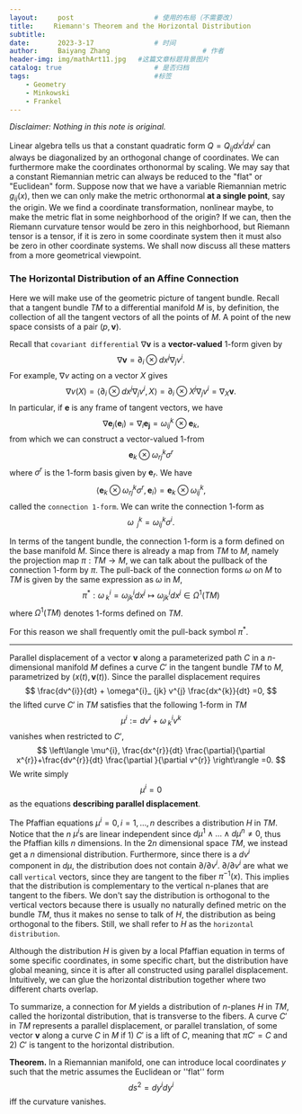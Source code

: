 ```yaml
---
layout:     post   				    # 使用的布局（不需要改）
title:     Riemann's Theorem and the Horizontal Distribution			# 标题 
subtitle:   
date:       2023-3-17 				# 时间
author:     Baiyang Zhang 						# 作者
header-img: img/mathArt11.jpg 	#这篇文章标题背景图片
catalog: true 						# 是否归档
tags:								#标签
    - Geometry
    - Minkowski
    - Frankel
---
```


*Disclaimer: Nothing in this note is original.*

Linear algebra tells us that a constant quadratic form $Q = Q_ {ij}dx^{i}dx^{j}$ can always be diagonalized by an orthogonal change of coordinates. We can furthermore make the coordinates orthonormal by scaling. We may say that a constant Riemannian metric can always be reduced to the "flat" or "Euclidean" form. Suppose now that we have a variable Riemannian metric $g_ {ij}(x)$, then we can only make the metric orthonormal **at a single point**, say the origin. We we find a coordinate transformation, nonlinear maybe, to make the metric flat in some neighborhood of the origin? If we can, then the Riemann curvature tensor would be zero in this neighborhood, but Riemann tensor is a tensor, if it is zero in some coordinate system then it must also be zero in other coordinate systems. We shall now discuss all these matters from a more geometrical viewpoint.

### The Horizontal Distribution of an Affine Connection

Here we will make use of the geometric picture of tangent bundle. Recall that a tangent bundle $TM$ to a differential manifold $M$ is, by definition, the collection of all the tangent vectors of all the points of $M$. A point of the new space consists of a pair $(p,\mathbf{v})$. 

Recall that `covariant differential` $\nabla\mathbf{v}$ is a **vector-valued** 1-form given by 
$$
\nabla\mathbf{v} = \partial _ {i} \otimes dx^{j}  \nabla_ {j}v^{i}.
$$
For example, $\nabla v$ acting on a vector $X$ gives
$$
\nabla v(X) = \left\langle \partial _ {i} \otimes dx^{j}  \nabla_ {j}v^{i},X \right\rangle 
= \partial _ {i} \otimes X^{j}\nabla_ {j}v^{i} = \nabla_ {X}\mathbf{v}.
$$
In particular, if $\mathbf{e}$ is any frame of tangent vectors, we have 
$$
\nabla\mathbf{e}_ {j}(\mathbf{e}_ {i})=\nabla_{i}\mathbf{e_ {j}} =\omega^{k}_ {ij}\otimes \mathbf{e}_ {k} ,
$$from which we can construct a vector-valued 1-from 
$$
\mathbf{e}_ {k}\otimes \omega^{k}_ {rj}\sigma^{r}
$$
where $\sigma^{r}$ is the 1-form basis given by $\mathbf{e}_ {r}$. We have
$$
\left\langle \mathbf{e}_ {k}\otimes \omega^{k}_ {rj}\sigma^{r},\mathbf{e}_ {i} \right\rangle =\mathbf{e}_ {k}\otimes \omega^{k}_ {ij},
$$
called the `connection 1-form`. We can write the connection 1-form as 
$$
\omega^{k}_ {\;\; j} = \omega^{k}_ {ij}\sigma^{i}.
$$

In terms of the tangent bundle, the connection 1-form is a form defined on the base manifold $M$. Since there is already a map from $TM$ to $M$, namely the projection map $\pi: TM \to M$, we can talk about the pullback of the connection 1-form by $\pi$. The pull-back of the connection forms $\omega$ on $M$ to $TM$ is given by the same expression as $\omega$ in $M$,
$$
\pi^{\ast }: \omega^{i}_ {\;k} =\omega^{i}_ {jk}dx^{j}\mapsto \omega^{i}_ {jk}dx^{j}\in \Omega^{1}(TM)
$$
where $\Omega^{1}(TM)$ denotes 1-forms defined on $TM$. 

For this reason we shall frequently omit the pull-back symbol $\pi^{\ast}$. 

- - -

Parallel displacement of a vector $\mathbf{v}$ along a parameterized path $C$ in a $n$-dimensional manifold $M$ defines a curve $C'$ in the tangent bundle $TM$ to $M$, parametrized by $(x(t),\mathbf{v}(t))$. Since the parallel displacement requires
$$
\frac{dv^{i}}{dt} + \omega^{i}_ {jk} v^{j} \frac{dx^{k}}{dt} =0,
$$
the lifted curve $C'$ in $TM$ satisfies that the following 1-form in $TM$
$$
\mu^{i} := dv^{i} + \omega^{i}_ {\; k} v^{k}
$$
vanishes when restricted to $C'$,
$$
\left\langle \mu^{i}, \frac{dx^{r}}{dt} \frac{\partial}{\partial x^{r}}+\frac{dv^{r}}{dt} \frac{\partial }{\partial v^{r}} \right\rangle =0.
$$
We write simply 
$$
\mu^{i} = 0
$$
as the equations **describing parallel displacement**.

The Pfaffian equations $\mu^{i}=0,\,i=1,\dots,n$ describes a distribution $H$ in $TM$. Notice that the $n$ $\mu^{i}$s are linear independent since $d\mu^{1}\wedge\dots \wedge d\mu^{n}\neq 0$, thus the Pfaffian kills $n$ dimensions. In the $2n$ dimensional space $TM$, we instead get a $n$ dimensional distribution. Furthermore, since there is a $dv^{i}$ component in $d\mu$, the distribution does not contain $\partial / \partial v^{i}$. $\partial / \partial v^{i}$ are what we call `vertical` vectors, since they are tangent to the fiber $\pi^{-1}(x)$. This implies that the distribution is complementary to the vertical n-planes that are tangent to the fibers. We don't say the distribution is orthogonal to the vertical vectors because there is usually no naturally defined metric on the bundle $TM$, thus it makes no sense to talk of $H$, the distribution as being orthogonal to the fibers. Still, we shall refer to $H$ as the `horizontal distribution`. 

Although the distribution $H$ is given by a local Pfaffian equation in terms of some specific coordinates, in some specific chart, but the distribution have global meaning, since it is after all constructed using parallel displacement. Intuitively, we can glue the horizontal distribution together where two different charts overlap. 

To summarize, a connection for $M$ yields a distribution of $n$-planes $H$ in $TM$, called the horizontal distribution, that is transverse to the fibers. A curve $C'$ in $TM$ represents a parallel displacement, or parallel translation, of some vector $\mathbf{v}$ along a curve $C$ in $M$ if 1) $C'$ is a lift of $C$, meaning that $\pi C'=C$ and 2) $C'$ is tangent to the horizontal distribution. 

**Theorem.** In a Riemannian manifold, one can introduce local coordinates $y$ such that the metric assumes the Euclidean or ''flat'' form
$$
ds^{2} = dy^{i} dy^{i}
$$
iff the curvature vanishes. 